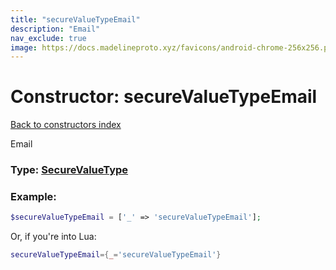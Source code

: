 ```yaml
---
title: "secureValueTypeEmail"
description: "Email"
nav_exclude: true
image: https://docs.madelineproto.xyz/favicons/android-chrome-256x256.png
---
```

# Constructor: secureValueTypeEmail  
[Back to constructors index](index.md)



Email




### Type: [SecureValueType](../types/SecureValueType.md)


### Example:

```php
$secureValueTypeEmail = ['_' => 'secureValueTypeEmail'];
```  


Or, if you're into Lua:

```lua
secureValueTypeEmail={_='secureValueTypeEmail'}

```


